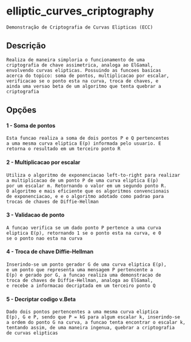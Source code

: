 # elliptic_curves_criptography
	Demonstração de Criptografia de Curvas Elipticas (ECC)

## Descrição

	Realiza de maneira simploria o funcionamento de uma
	criptografia de chave assimetrica, analoga ao ElGamal,
	envolvendo curvas elipticas. Possuindo as funcoes basicas
	acerca do topico: soma de pontos, multiplicacao por escalar,
	verificacao se o ponto esta na curva, troca de chaves, e
	ainda uma versao beta de um algoritmo que tenta quebrar a
	criptografia


## Opções

#### 1 - Soma de pontos

	Esta funcao realiza a soma de dois pontos P e Q pertencentes
	a uma mesma curva eliptica E(p) informada pelo usuario. E
	retorna o resultado em um terceiro ponto R


#### 2 - Multiplicacao por escalar

	Utiliza o algoritmo de exponenciacao left-to-right para realizar
	a multiplicacao de um ponto P de uma curva eliptica E(p)
	por um escalar m. Retornando o valor em um segundo ponto R.
	O algoritmo e mais eficiente que os algoritmos convencionais
	de exponenciacao, e e o algoritmo adotado como padrao para
	trocas de chaves de Diffie-Hellman


#### 3 - Validacao de ponto

	A funcao verifica se um dado ponto P pertence a uma curva
	eliptica E(p), retornando 1 se o ponto esta na curva, e 0
	se o ponto nao esta na curva


#### 4 - Troca de chave Diffie-Hellman

	Inserindo-se um ponto gerador G de uma curva eliptica E(p),
	e um ponto que representa uma mensagem P pertencente a
	E(p) e gerado por G, a funcao realiza uma demonstracao de
	troca de chaves de Diffie-Hellman, analoga ao ElGamal,
	e recebe a informacao decriptada em um terceiro ponto Q
	

#### 5 - Decriptar codigo v.Beta

	Dado dois pontos pertencentes a uma mesma curva eliptica
	E(p), G e P, sendo que P = kG para algum escalar k, inserindo-se
	a ordem do ponto G na curva, a funcao tenta encontrar o escalar k,
	tentando assim, de uma maneira ingenua, quebrar a criptografia
	de curvas elipticas
